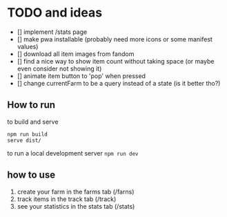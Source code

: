 # TODO and ideas
- [] implement /stats page
- [] make pwa installable (probably need more icons or some manifest values)
- [] download all item images from fandom
- [] find a nice way to show item count without taking space (or maybe even consider not showing it)
- [] animate item button to 'pop' when pressed
- [] change currentFarm to be a query instead of a state (is it better tho?)

## How to run
to build and serve
```
npm run build
serve dist/
```
to run a local development server
`npm run dev`

## how to use
1. create your farm in the farms tab (/farns)
2. track items in the track tab (/track)
3. see your statistics in the stats tab (/stats)